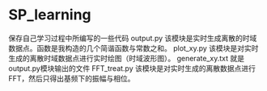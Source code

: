 # SP_learning
保存自己学习过程中所编写的一些代码
output.py 该模块是实时生成离散的时域数据点。函数是我构造的几个简谐函数与常数之和。
plot_xy.py 该模块是对实时生成的离散时域数据点进行实时绘图（时域波形图）。
generate_xy.txt 就是output.py模块输出的文件
FFT_treat.py 该模块是对实时生成的离散数据点进行FFT，然后只得出基频下的振幅与相位。

